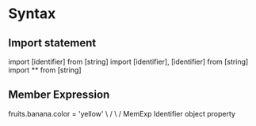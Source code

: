 Syntax
======

Import statement
----------------

import [identifier] from [string]
import [identifier], [identifier] from [string]
import ** from [string]


Member Expression
-----------------

fruits.banana.color = 'yellow'
\           / \   /
   MemExp       Identifier
   object       property
